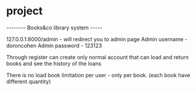 # project
-------- Books&co library system -----

127.0.0.1:8000/admin - will redirect you to admin page
Admin username - doroncohen
Admin password - 123123

Through register can create only normal account that can load and return books 
and see the history of the loans

There is no load book limitation per user - only per book. (each book have different quantity)